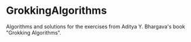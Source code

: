 # GrokkingAlgorithms
Algorithms and solutions for the exercises from Aditya Y. Bhargava's book "Grokking Algorithms".
